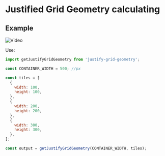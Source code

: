 # Justified Grid Geometry calculating

## Example

![Video](https://media.giphy.com/media/hXDq4mON2ta36gKoUY/giphy.gif)

Use:

```js
import getJustifyGridGeometry from 'justify-grid-geometry';

const CONTAINER_WIDTH = 500; //px

const tiles = [
  {
    width: 100,
    height: 100,
  },
  {
    width: 200,
    height: 200,
  },
  {
    width: 300,
    height: 300,
  },
];

const output = getJustifyGridGeometry(CONTAINER_WIDTH, tiles);
```
